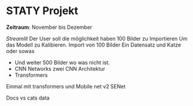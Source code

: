 # STATY Projekt

**Zeitraum**: November bis Dezember 

*Streamlit*
Der User soll die möglichkeit haben 100 Bilder zu Importieren
Um das Modell zu Kalibieren.
Import von 100 Bilder 
Ein Datensatz und 
Katze oder sowas 
- Und weiter 500 Bilder wo was nicht ist.
- CNN Networks  zwei CNN Architektur
- Transformers 


Einmal mit transformers und 
Mobile net v2
SENet

Docs vs cats data